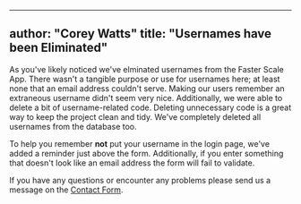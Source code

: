 --------------------------------
author: "Corey Watts"
title: "Usernames have been Eliminated"
--------------------------------

As you've likely noticed we've elminated usernames from the Faster Scale App. There wasn't a tangible purpose or use for usernames here; at least none that an email address  couldn't serve. Making our users remember an extraneous username didn't seem very nice. Additionally, we were able to delete a bit of username-related code. Deleting unnecessary code is a great way to keep the project clean and tidy. We've completely deleted all usernames from the database too.

To help you remember **not** put your username in the login page, we've added a reminder just above the form. Additionally, if you enter something that doesn't look like an email address the form will fail to validate.

If you have any questions or encounter any problems please send us a message on the [Contact Form](/contact).